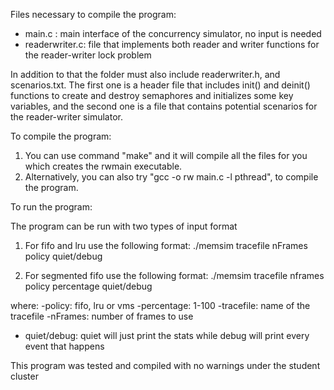 Files necessary to compile the program:
- main.c : main interface of the concurrency simulator, no input is needed
- readerwriter.c: file that implements both reader and writer functions for the reader-writer lock problem

In addition to that the folder must also include readerwriter.h, and scenarios.txt. The first one is a header file that includes init() and deinit() functions to create and destroy semaphores and initializes some key variables, and the second one is a file that contains potential scenarios for the reader-writer simulator.

To compile the program:

1. You can use command "make" and it will compile all the files for you which creates the rwmain executable.
2. Alternatively, you can also try "gcc -o rw main.c -l pthread", to compile the program.

To run the program:

The program can be run with two types of input format
1. For fifo and lru use the following format:
./memsim tracefile nFrames policy quiet/debug

2. For segmented fifo use the following format:
./memsim tracefile nframes policy percentage quiet/debug

where:
-policy: fifo, lru or vms
-percentage: 1-100
-tracefile: name of the tracefile
-nFrames: number of frames to use
- quiet/debug: quiet will just print the stats while debug will print every event that happens

This program was tested and compiled with no warnings under the student cluster
